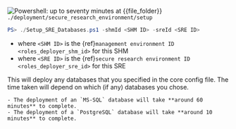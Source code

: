 ![Powershell: up to seventy minutes](https://img.shields.io/static/v1?style=for-the-badge&logo=powershell&label=local&color=blue&message=up%20to%20seventy%20minutes) at {{file_folder}} `./deployment/secure_research_environment/setup`

```powershell
PS> ./Setup_SRE_Databases.ps1 -shmId <SHM ID> -sreId <SRE ID>
```

- where `<SHM ID>` is the {ref}`management environment ID <roles_deployer_shm_id>` for this SHM
- where `<SRE ID>` is the {ref}`secure research environment ID <roles_deployer_sre_id>` for this SRE

This will deploy any databases that you specified in the core config file. The time taken will depend on which (if any) databases you chose.

```{important}
- The deployment of an `MS-SQL` database will take **around 60 minutes** to complete.
- The deployment of a `PostgreSQL` database will take **around 10 minutes** to complete.
```
